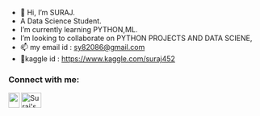 - 👋 Hi, I’m SURAJ.
- A Data Science Student.
- I’m currently learning PYTHON,ML.
- I’m looking to collaborate on PYTHON PROJECTS AND DATA SCIENE,
- 📫 my email id : sy82086@gmail.com 
- 🦩kaggle id : https://www.kaggle.com/suraj452

<h3 align="left">Connect with me:</h3>
<a href="https://www.instagram.com/suraj452/" target="blank"><img align="center" src="https://raw.githubusercontent.com/rahuldkjain/github-profile-readme-generator/master/src/images/icons/Social/instagram.svg" alt="Suraj's INsta" height="30" width="40" /></a>


</a>
<a href="https://www.linkedin.com/in/surajkumar-yadav-6ab2011a4/"><img align="left" src="https://raw.githubusercontent.com/peterthehan/peterthehan/master/assets/linkedin.svg" alt-"suraj's LinkedIN" width="22px" height="30" width="40"/></a>



<!---
suraj4502/suraj4502 is a ✨ special ✨ repository because its `README.md` (this file) appears on your GitHub profile.
You can click the Preview link to take a look at your changes.
--->
